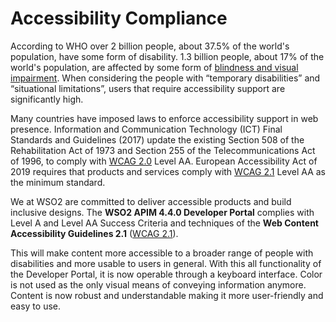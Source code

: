 # Accessibility Compliance

According to WHO over 2 billion people, about 37.5% of the world's population, have some form of disability. 
1.3 billion people, about 17% of the world's population, are affected by some form of [blindness and visual impairment](https://www.who.int/news-room/fact-sheets/detail/blindness-and-visual-impairment). When considering the people with “temporary disabilities” and “situational limitations”, users that require accessibility support are significantly high.

Many countries have imposed laws to enforce accessibility support in web presence. Information and Communication Technology (ICT) Final Standards and Guidelines (2017) update the existing Section 508 of the Rehabilitation Act of 1973 and Section 255 of the Telecommunications Act of 1996, to comply with [WCAG 2.0](https://www.w3.org/TR/WCAG20/) Level AA. European Accessibility Act of 2019 requires that products and services comply with [WCAG 2.1](https://www.w3.org/TR/WCAG21/) Level AA as the minimum standard.

We at WSO2 are committed to deliver accessible products and build inclusive designs. The **WSO2 APIM 4.4.0 Developer Portal** complies with Level A and Level AA Success Criteria and techniques of the **Web Content Accessibility Guidelines 2.1** ([WCAG 2.1](https://www.w3.org/WAI/WCAG21/quickref/?showtechniques=111%2C123%2C141%2C143%2C144%2C146%2C1412%2C1413%2C211%2C231%2C243%2C244%2C245%2C246%2C247%2C248%2C249%2C2410%2C251%2C252%2C253%2C254%2C311%2C316%2C321%2C322%2C323%2C324%2C325%2C331%2C332%2C411%2C412%2C1411&currentsidebar=%23col_overview&levels=aaa&technologies=smil%2Cpdf%2Cflash%2Csl)).

This will make content more accessible to a broader range of people with disabilities and more usable to users in general. With this all functionality of the Developer Portal, it is now operable through a keyboard interface. Color is not used as the only visual means of conveying information anymore. Content is now robust and understandable making it more user-friendly and easy to use.
